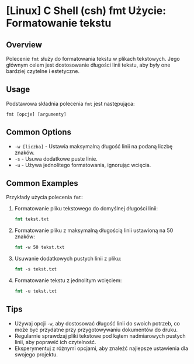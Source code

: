 # [Linux] C Shell (csh) fmt Użycie: Formatowanie tekstu

## Overview
Polecenie `fmt` służy do formatowania tekstu w plikach tekstowych. Jego głównym celem jest dostosowanie długości linii tekstu, aby były one bardziej czytelne i estetyczne.

## Usage
Podstawowa składnia polecenia `fmt` jest następująca:

```
fmt [opcje] [argumenty]
```

## Common Options
- `-w [liczba]` - Ustawia maksymalną długość linii na podaną liczbę znaków.
- `-s` - Usuwa dodatkowe puste linie.
- `-u` - Używa jednolitego formatowania, ignorując wcięcia.

## Common Examples
Przykłady użycia polecenia `fmt`:

1. Formatowanie pliku tekstowego do domyślnej długości linii:
   ```csh
   fmt tekst.txt
   ```

2. Formatowanie pliku z maksymalną długością linii ustawioną na 50 znaków:
   ```csh
   fmt -w 50 tekst.txt
   ```

3. Usuwanie dodatkowych pustych linii z pliku:
   ```csh
   fmt -s tekst.txt
   ```

4. Formatowanie tekstu z jednolitym wcięciem:
   ```csh
   fmt -u tekst.txt
   ```

## Tips
- Używaj opcji `-w`, aby dostosować długość linii do swoich potrzeb, co może być przydatne przy przygotowywaniu dokumentów do druku.
- Regularnie sprawdzaj pliki tekstowe pod kątem nadmiarowych pustych linii, aby poprawić ich czytelność.
- Eksperymentuj z różnymi opcjami, aby znaleźć najlepsze ustawienia dla swojego projektu.